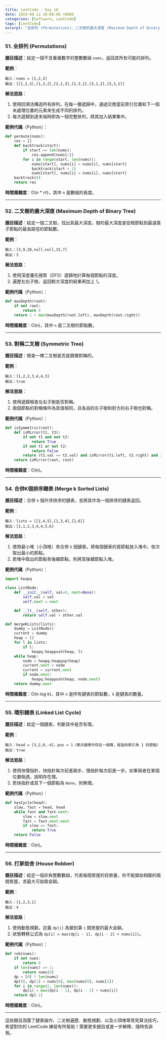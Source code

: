 ```yaml
---
title: LeetCode - Day 10
date: 2024-08-12 19:00:00 +0800
categories: [Software, LeetCode]
tags: [LeetCode] 
excerpt: "全排列 (Permutations)、二叉樹的最大深度 (Maximum Depth of Binary Tree)、對稱二叉樹 (Symmetric Tree)、合併K個排序鏈表 (Merge k Sorted Lists)、環形鏈表 (Linked List Cycle)、打家劫舍 (House Robber)"
---
```


### 51. **全排列 (Permutations)**
   **題目描述**：給定一個不含重複數字的整數數組 `nums`，返回其所有可能的排列。

   **範例**：
   ```
   輸入：nums = [1,2,3]
   輸出：[[1,2,3],[1,3,2],[2,1,3],[2,3,1],[3,1,2],[3,2,1]]
   ```

   **解法思路**：
   1. 使用回溯法構造所有排列。在每一層遞歸中，通過交換當前索引位置和下一個未處理位置的元素來生成不同的排列。
   2. 每次遞歸到達末端時即為一個完整排列，將其加入結果集中。

   **範例代碼**（Python）：
   ```python
   def permute(nums):
       res = []
       def backtrack(start):
           if start == len(nums):
               res.append(nums[:])
           for i in range(start, len(nums)):
               nums[start], nums[i] = nums[i], nums[start]
               backtrack(start + 1)
               nums[start], nums[i] = nums[i], nums[start]
       backtrack(0)
       return res
   ```

   **時間複雜度**：O(n * n!)，其中 `n` 是數組的長度。

---

### 52. **二叉樹的最大深度 (Maximum Depth of Binary Tree)**
   **題目描述**：給定一個二叉樹，找出其最大深度。樹的最大深度是從根節點到最遠葉子節點的最長路徑的節點數。

   **範例**：
   ```
   輸入：[3,9,20,null,null,15,7]
   輸出：3
   ```

   **解法思路**：
   1. 使用深度優先搜索（DFS）遞歸地計算每個節點的深度。
   2. 遍歷左右子樹，返回較大深度的結果再加上 1。

   **範例代碼**（Python）：
   ```python
   def maxDepth(root):
       if not root:
           return 0
       return 1 + max(maxDepth(root.left), maxDepth(root.right))
   ```

   **時間複雜度**：O(n)，其中 `n` 是二叉樹的節點數。

---

### 53. **對稱二叉樹 (Symmetric Tree)**
   **題目描述**：檢查一棵二叉樹是否是鏡像對稱的。

   **範例**：
   ```
   輸入：[1,2,2,3,4,4,3]
   輸出：true
   ```

   **解法思路**：
   1. 使用遞歸檢查左右子樹是否對稱。
   2. 兩個節點的對稱條件為其值相同，且各自的左子樹和對方的右子樹也對稱。

   **範例代碼**（Python）：
   ```python
   def isSymmetric(root):
       def isMirror(t1, t2):
           if not t1 and not t2:
               return True
           if not t1 or not t2:
               return False
           return (t1.val == t2.val) and isMirror(t1.left, t2.right) and isMirror(t1.right, t2.left)
       return isMirror(root, root)
   ```

   **時間複雜度**：O(n)。

---

### 54. **合併K個排序鏈表 (Merge k Sorted Lists)**
   **題目描述**：合併 `k` 個升序排序的鏈表，並將其作為一個排序的鏈表返回。

   **範例**：
   ```
   輸入：lists = [[1,4,5],[1,3,4],[2,6]]
   輸出：[1,1,2,3,4,4,5,6]
   ```

   **解法思路**：
   1. 使用最小堆（小頂堆）來合併 `k` 個鏈表。將每個鏈表的首節點放入堆中，依次取出最小的節點。
   2. 若堆中取出的節點有後續節點，則將其後續節點入堆。

   **範例代碼**（Python）：
   ```python
   import heapq

   class ListNode:
       def __init__(self, val=0, next=None):
           self.val = val
           self.next = next

       def __lt__(self, other):
           return self.val < other.val

   def mergeKLists(lists):
       dummy = ListNode()
       current = dummy
       heap = []
       for l in lists:
           if l:
               heapq.heappush(heap, l)
       while heap:
           node = heapq.heappop(heap)
           current.next = node
           current = current.next
           if node.next:
               heapq.heappush(heap, node.next)
       return dummy.next
   ```

   **時間複雜度**：O(n log k)，其中 `n` 是所有鏈表的節點數，`k` 是鏈表的數量。

---

### 55. **環形鏈表 (Linked List Cycle)**
   **題目描述**：給定一個鏈表，判斷其中是否有環。

   **範例**：
   ```
   輸入：head = [3,2,0,-4]，pos = 1（表示鏈表中存在一個環，尾指向索引為 1 的節點）
   輸出：true
   ```

   **解法思路**：
   1. 使用快慢指針，快指針每次前進兩步，慢指針每次前進一步。如果兩者在某個位置相遇，說明存在環。
   2. 若快指針或其下一個節點為 `None`，則無環。

   **範例代碼**（Python）：
   ```python
   def hasCycle(head):
       slow, fast = head, head
       while fast and fast.next:
           slow = slow.next
           fast = fast.next.next
           if slow == fast:
               return True
       return False
   ```

   **時間複雜度**：O(n)。

---

### 56. **打家劫舍 (House Robber)**
   **題目描述**：給定一個非負整數數組，代表每間房屋的存款量，你不能搶劫相鄰的兩間房屋，求最大可劫取金額。

   **範例**：
   ```
   輸入：[1,2,3,1]
   輸出：4
   ```

   **解法思路**：
   1. 使用動態規劃，定義 `dp[i]` 為搶到第 `i` 間房屋的最大金額。
   2. 狀態轉移公式為 `dp[i] = max(dp[i - 1], dp[i - 2] + nums[i])`。

   **範例代碼**（Python）：
   ```python
   def rob(nums):
       if not nums:
           return 0
       if len(nums) == 1:
           return nums[0]
       dp = [0] * len(nums)
       dp[0], dp[1] = nums[0], max(nums[0], nums[1])
       for i in range(2, len(nums)):
           dp[i] = max(dp[i - 1], dp[i - 2] + nums[i])
       return dp[-1]
   ```

   **時間複雜度**：O(n)。

---

這些題目涵蓋了鏈表操作、二叉樹遍歷、動態規劃、以及小頂堆等常見算法技巧，希望對你的 LeetCode 練習有所幫助！需要更多題目或進一步解釋，隨時告訴我。
